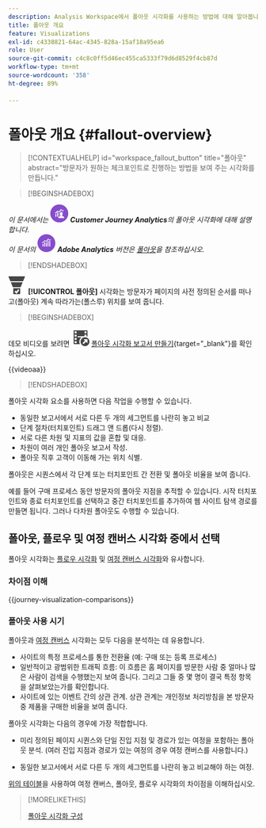 ```yaml
---
description: Analysis Workspace에서 폴아웃 시각화를 사용하는 방법에 대해 알아봅니다.
title: 폴아웃 개요
feature: Visualizations
exl-id: c4338821-64ac-4345-828a-15af18a95ea6
role: User
source-git-commit: c4c8c0ff5d46ec455ca5333f79d6d8529f4cb87d
workflow-type: tm+mt
source-wordcount: '358'
ht-degree: 89%

---
```


# 폴아웃 개요 {#fallout-overview}

<!-- markdownlint-disable MD034 -->

>[!CONTEXTUALHELP]
>id="workspace_fallout_button"
>title="폴아웃"
>abstract="방문자가 원하는 체크포인트로 진행하는 방법을 보여 주는 시각화를 만듭니다."

<!-- markdownlint-enable MD034 -->


>[!BEGINSHADEBOX]

_이 문서에서는_ ![CustomerJourneyAnalytics](/help/assets/icons/CustomerJourneyAnalytics.svg) _**Customer Journey Analytics**&#x200B;의 폴아웃 시각화에 대해 설명합니다._<br/>_이 문서의_ ![AdobeAnalytics](/help/assets/icons/AdobeAnalytics.svg) _**Adobe Analytics** 버전은 [폴아웃](https://experienceleague.adobe.com/ko/docs/analytics/analyze/analysis-workspace/visualizations/fallout/fallout-flow)을 참조하십시오._

>[!ENDSHADEBOX]

![ConversionFunnel](/help/assets/icons/ConversionFunnel.svg) **[!UICONTROL 폴아웃]** 시각화는 방문자가 페이지의 사전 정의된 순서를 떠나고(폴아웃) 계속 따라가는(폴스루) 위치를 보여 줍니다.


>[!BEGINSHADEBOX]

데모 비디오를 보려면 ![VideoCheckedOut](/help/assets/icons/VideoCheckedOut.svg) [폴아웃 시각화 보고서 만들기](https://video.tv.adobe.com/v/345883/?quality=12&learn=on){target="_blank"}를 확인하십시오.

{{videoaa}}

>[!ENDSHADEBOX]


폴아웃 시각화 요소를 사용하면 다음 작업을 수행할 수 있습니다.

* 동일한 보고서에서 서로 다른 두 개의 세그먼트를 나란히 놓고 비교
* 단계 절차(터치포인트) 드래그 앤 드롭(다시 정렬).
* 서로 다른 차원 및 지표의 값을 혼합 및 대응.
* 차원이 여러 개인 폴아웃 보고서 작성.
* 폴아웃 직후 고객이 이동해 가는 위치 식별.

폴아웃은 시퀀스에서 각 단계 또는 터치포인트 간 전환 및 폴아웃 비율을 보여 줍니다.

예를 들어 구매 프로세스 동안 방문자의 폴아웃 지점을 추적할 수 있습니다. 시작 터치포인트와 종료 터치포인트를 선택하고 중간 터치포인트를 추가하여 웹 사이트 탐색 경로를 만들면 됩니다. 그러나 다차원 폴아웃도 수행할 수 있습니다.

## 폴아웃, 플로우 및 여정 캔버스 시각화 중에서 선택

폴아웃 시각화는 [플로우 시각화](/help/analysis-workspace/visualizations/c-flow/flow.md) 및 [여정 캔버스 시각화](/help/analysis-workspace/visualizations/journey-canvas/journey-canvas.md)와 유사합니다.

### 차이점 이해

<!-- Information in this snippet is shared between Journey canvas, Fallout, and Flow visualization docs -->

{{journey-visualization-comparisons}}

### 폴아웃 사용 시기

폴아웃과 [여정 캔버스](/help/analysis-workspace/visualizations/journey-canvas/journey-canvas.md) 시각화는 모두 다음을 분석하는 데 유용합니다.

* 사이트의 특정 프로세스를 통한 전환율 (예: 구매 또는 등록 프로세스)
* 일반적이고 광범위한 트래픽 흐름: 이 흐름은 홈 페이지를 방문한 사람 중 얼마나 많은 사람이 검색을 수행했는지 보여 줍니다. 그리고 그들 중 몇 명이 결국 특정 항목을 살펴보았는가를 확인합니다.
* 사이트에 있는 이벤트 간의 상관 관계. 상관 관계는 개인정보 처리방침을 본 방문자 중 제품을 구매한 비율을 보여 줍니다.

폴아웃 시각화는 다음의 경우에 가장 적합합니다.

* 미리 정의된 페이지 시퀀스와 단일 진입 지점 및 경로가 있는 여정을 포함하는 폴아웃 분석. (여러 진입 지점과 경로가 있는 여정의 경우 여정 캔버스를 사용합니다.)

* 동일한 보고서에서 서로 다른 두 개의 세그먼트를 나란히 놓고 비교해야 하는 여정.

[위의 테이블](#understand-the-differences)을 사용하여 여정 캔버스, 폴아웃, 플로우 시각화의 차이점을 이해하십시오.

>[!MORELIKETHIS]
>
>[폴아웃 시각화 구성](configuring-fallout.md)



